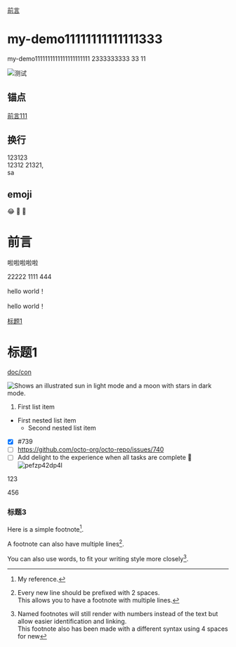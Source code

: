 [前言](#标题3)
# my-demo11111111111111333
my-demo1111111111111111111111
2333333333
33
11

![测试](/../23/dev/doc/pefzp42dp4l.gif)
## 锚点
[前言111](#前言)

## 换行
123123\
12312
21321,  
sa

## emoji
:joy:​
:1234:​
:exploding_head:

# 前言
啦啦啦啦啦

22222
1111
444

hello world！

hello world！

[标题1](#标题1)

# 标题1


[doc/con](doc/con.md)

<picture>
  <source media="(prefers-color-scheme: dark)" srcset="https://user-images.githubusercontent.com/25423296/163456776-7f95b81a-f1ed-45f7-b7ab-8fa810d529fa.png">
  <source media="(prefers-color-scheme: light)" srcset="https://user-images.githubusercontent.com/25423296/163456779-a8556205-d0a5-45e2-ac17-42d089e3c3f8.png">
  <img alt="Shows an illustrated sun in light mode and a moon with stars in dark mode." src="https://user-images.githubusercontent.com/25423296/163456779-a8556205-d0a5-45e2-ac17-42d089e3c3f8.png">
</picture>


1. First list item    
  - First nested list item      
    - Second nested list item

- [x] #739 
- [ ] https://github.com/octo-org/octo-repo/issues/740 
- [ ] Add delight to the experience when all tasks are complete :tada:
![pefzp42dp4l](https://user-images.githubusercontent.com/16743742/211197013-fc29e361-4b75-477a-ba4b-168883f66abc.gif)

123

456
### 标题3

Here is a simple footnote[^1].

A footnote can also have multiple lines[^2].  

You can also use words, to fit your writing style more closely[^note].

[^1]: My reference.
[^2]: Every new line should be prefixed with 2 spaces.  
  This allows you to have a footnote with multiple lines.
[^note]:
    Named footnotes will still render with numbers instead of the text but allow easier identification and linking.  
    This footnote also has been made with a different syntax using 4 spaces for new


